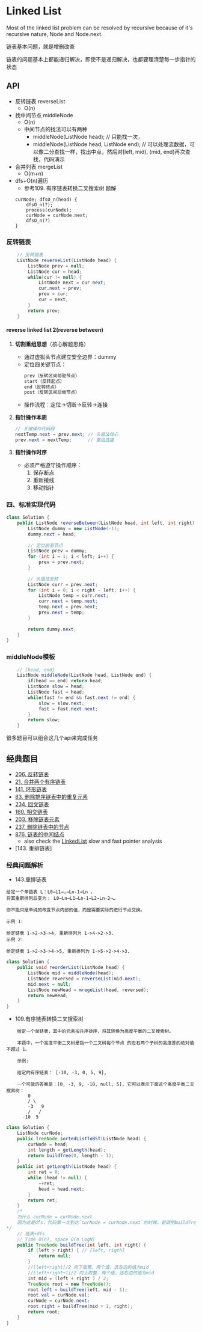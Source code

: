 # Linked List

Most of the linked list problem can be resolved by recursive because of it's recursive nature, Node and Node.next.

链表基本问题，就是增删改查

链表的问题基本上都能递归解决，即使不是递归解决，也都要理清楚每一步指针的状态

## API
* 反转链表 reverseList
    * O(n)
* 找中间节点 middleNode
    * O(n)
    * 中间节点的找法可以有两种
        * middleNode(ListNode head); // 只能找一次，
        * middleNode(ListNode head, ListNode end); // 可以处理流数据，可以像二分查找一样，找出中点，然后对[left, mid), (mid, end)再次查找，代码演示
* 合并列表 mergeList
    * O(m+n)
* dfs+O(n)遍历 
    * 参考109. 有序链表转换二叉搜索树 题解
    ```
    curNode; dfsO_n(head) { 
        dfsO_n(?); 
        process(curNode); 
        curNode = curNode.next; 
        dfsO_n(?)
    }
    ```
### 反转链表

```java
    // 反转链表
    ListNode reverseList(ListNode head) {
        ListNode prev = null;
        ListNode cur = head;
        while(cur != null) {
            ListNode next = cur.next;
            cur.next = prev;
            prev = cur;
            cur = next;
        }
        return prev;
    }
```
#### reverse linked list 2(reverse between)

1. **切割重组思想**（核心解题思路）
   - 通过虚拟头节点建立安全边界：dummy
   - 定位四关键节点：
     ```java
     prev（反转区间前驱节点）
     start（反转起点）
     end（反转终点）
     post（反转区间后继节点）
     ```
   - 操作流程：定位→切断→反转→连接

2. **指针操作本质**
   ```java
   // 关键操作代码段
   nextTemp.next = prev.next; // 头插法核心
   prev.next = nextTemp;      // 重组连接
   ```


3. **指针操作时序**
   - 必须严格遵守操作顺序：
     1. 保存断点
     2. 重新接线
     3. 移动指针

### 四、标准实现代码
```java
class Solution {
    public ListNode reverseBetween(ListNode head, int left, int right) {
        ListNode dummy = new ListNode(-1);
        dummy.next = head;
        
        // 定位前驱节点
        ListNode prev = dummy;
        for (int i = 1; i < left; i++) {
            prev = prev.next;
        }
        
        // 头插法反转
        ListNode curr = prev.next;
        for (int i = 0; i < right - left; i++) {
            ListNode temp = curr.next;
            curr.next = temp.next;
            temp.next = prev.next;
            prev.next = temp;
        }
        
        return dummy.next;
    }
}
```

### middleNode模板    

```java
    // [head, end]
    ListNode middleNode(ListNode head, ListNode end) {
        if(head == end) return head;
        ListNode slow = head;
        ListNode fast = head;
        while(fast != end && fast.next != end) {
            slow = slow.next;
            fast = fast.next.next;
        }
        return slow;
    }
```
很多题目可以组合这几个api来完成任务
## 经典题目
* [206. 反转链表](./206-reverse-linked-list/)
* [21. 合并两个有序链表](./21.merge-two-sorted-lists)
* [141. 环形链表](./141.linked-list-cycle/)
* [83. 删除排序链表中的重复元素](./83.remove-duplicates-from-sorted-list)
* [234. 回文链表](./234-palindrome-linked-list/234.md)
* [160. 相交链表](./160.intersection-of-two-linked-lists/)
* [203. 移除链表元素](./203.remove-linked-list-elements)
* [237. 删除链表中的节点](./237.delete-node-in-a-linked-list)
* [876. 链表的中间结点](./876.middle-of-the-linked-list)
    * also check the [LinkedList](./LinkedListFastSlow.md) slow and fast pointer analysis
* [143. 重排链表]



### 经典问题解析

* 143.重排链表

```
给定一个单链表 L：L0→L1→…→Ln-1→Ln ，
将其重新排列后变为： L0→Ln→L1→Ln-1→L2→Ln-2→…

你不能只是单纯的改变节点内部的值，而是需要实际的进行节点交换。

示例 1:

给定链表 1->2->3->4, 重新排列为 1->4->2->3.
示例 2:

给定链表 1->2->3->4->5, 重新排列为 1->5->2->4->3.
```

```java
class Solution {
    public void reorderList(ListNode head) {
        ListNode mid = middleNode(head);
        ListNode reversed = reverseList(mid.next);
        mid.next = null;
        ListNode newHead = mregeList(head, reversed);
        return newHead;
    }
}
```


* 109.有序链表转换二叉搜索树
```
    给定一个单链表，其中的元素按升序排序，将其转换为高度平衡的二叉搜索树。

    本题中，一个高度平衡二叉树是指一个二叉树每个节点 的左右两个子树的高度差的绝对值不超过 1。

    示例:

    给定的有序链表： [-10, -3, 0, 5, 9],

    一个可能的答案是：[0, -3, 9, -10, null, 5], 它可以表示下面这个高度平衡二叉搜索树：
        0
        / \
        -3   9
        /   /
      -10  5
```

```java
class Solution {
    ListNode curNode;
    public TreeNode sortedListToBST(ListNode head) {
        curNode = head;
        int length = getLength(head);
        return buildTree(0, length - 1);
    }
    public int getLength(ListNode head) {
        int ret = 0;
        while (head != null) {
            ++ret;
            head = head.next;
        }
        return ret;
    }
    /*
    为什么 curNode = curNode.next
    因为这是dfs，代码第一次到达`curNode = curNode.next`的时候，是调用buildTree(left, mid-1)来build左子树。我们用链表节点第一个元素创建左子树。然后调用`curNode = curNode.next`，curNode指向了第二个元素，这个元素会复制给左节点的父节点。然后`curNode = curNode.next`再次被调用，curNode指向第三个元素。
*/
    // 链表+dfs
    // Time O(n), space O(n LogN)
    public TreeNode buildTree(int left, int right) {
        if (left > right) { // [left, rigth]
            return null;
        }
        //[left+right]/2 向下取整，两个值，选左边的值为mid
        //[left+right+1]/2 向上取整，两个值，选右边的值为mid
        int mid = (left + right ) / 2; 
        TreeNode root = new TreeNode();
        root.left = buildTree(left, mid - 1);
        root.val = curNode.val;
        curNode = curNode.next;
        root.right = buildTree(mid + 1, right);
        return root;
    }
}

```